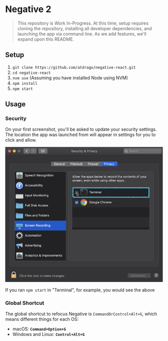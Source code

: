 # Negative 2

> This repository is Work In-Progress. At this time, setup requires cloning the repository, installing all developer dependencies, and launching the app via command line. As we add features, we'll expand upon this README.

## Setup

1. `git clone https://github.com/atdrago/negative-react.git`
2. `cd negative-react`
3. `nvm use` (Assuming you have installed Node using NVM)
4. `npm install`
5. `npm start`

## Usage

### Security

On your first screenshot, you'll be asked to update your security settings. The location the app was launched from will appear in settings for you to click and allow.

![User clicking the checkbox next to "Terminal" in System Preferences, Security & Privacy, Screen Recording tab](docs/images/security.png)

If you ran `npm start` in "Terminal", for example, you would see the above

### Global Shortcut

The global shortcut to refocus Negative is `CommandOrControl+Alt+G`, which means different things for each OS:

- macOS: **`Command+Option+G`**
- Windows and Linux: **`Control+Alt+G`**
